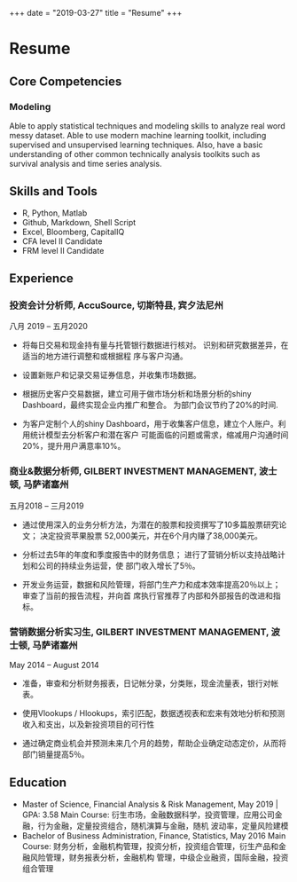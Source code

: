 +++
date = "2019-03-27"
title = "Resume"
+++

# Resume

## Core Competencies

### Modeling

Able to apply statistical techniques and modeling skills to analyze real word messy dataset. Able to use modern machine learning toolkit, including supervised and unsupervised learning techniques. Also, have a basic understanding of other common technically analysis toolkits such as survival analysis and time series analysis. 

## Skills and Tools

- R, Python, Matlab
- Github, Markdown, Shell Script
- Excel, Bloomberg, CapitalIQ
- CFA level II Candidate
- FRM level II Candidate

## Experience

### 投资会计分析师, AccuSource, 切斯特县, 宾夕法尼州

八月 2019 – 五月2020

- 将每日交易和现金持有量与托管银行数据进行核对。 识别和研究数据差异，在适当的地方进行调整和或根据程 序与客户沟通。

- 设置新账户和记录交易证券信息，并收集市场数据。

- 根据历史客户交易数据，建立可用于做市场分析和场景分析的shiny Dashboard，最终实现企业内推广和整合。 为部门会议节约了20%的时间.

- 为客户定制个人的shiny Dashboard，用于收集客户信息，建立个人账户。利用统计模型去分析客户和潜在客户 可能面临的问题或需求，缩减用户沟通时间20%，提升用户满意率10%。

### 商业&数据分析师, GILBERT INVESTMENT MANAGEMENT,  波士顿, 马萨诸塞州

五月2018 – 三月2019

- 通过使用深入的业务分析方法，为潜在的股票和投资撰写了10多篇股票研究论文； 决定投资苹果股票 52,000美元，并在6个月内赚了38,000美元。

- 分析过去5年的年度和季度报告中的财务信息； 进行了营销分析以支持战略计划和公司的持续业务运营，使 部门收入增长了5％。

- 开发业务运营，数据和风险管理，将部门生产力和成本效率提高20％以上； 审查了当前的报告流程，并向首 席执行官推荐了内部和外部报告的改进和指标。

### 营销数据分析实习生, GILBERT INVESTMENT MANAGEMENT,  波士顿, 马萨诸塞州

May 2014 – August 2014

- 准备，审查和分析财务报表，日记帐分录，分类账，现金流量表，银行对帐表。

- 使用Vlookups / Hlookups，索引匹配，数据透视表和宏来有效地分析和预测收入和支出，以及新投资项目的可行性

- 通过确定商业机会并预测未来几个月的趋势，帮助企业确定动态定价，从而将部门销量提高5％。


## Education

- Master of Science, Financial Analysis & Risk Management, May 2019 | GPA: 3.58
Main Course: 衍生市场，金融数据科学，投资管理，应用公司金融，行为金融，定量投资组合，随机演算与金融，随机 波动率，定量风险建模
- Bachelor of Business Administration, Finance, Statistics, May 2016
Main Course: 财务分析，金融机构管理，投资分析，投资组合管理，衍生产品和金融风险管理，财务报表分析，金融机构 管理，中级企业融资，国际金融，投资组合管理